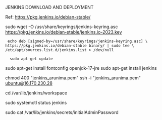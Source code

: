 JENKINS DOWNLOAD AND DEPLOYMENT

Ref: https://pkg.jenkins.io/debian-stable/


  sudo wget -O /usr/share/keyrings/jenkins-keyring.asc \
    https://pkg.jenkins.io/debian-stable/jenkins.io-2023.key

     echo deb [signed-by=/usr/share/keyrings/jenkins-keyring.asc] \
    https://pkg.jenkins.io/debian-stable binary/ | sudo tee \
    /etc/apt/sources.list.d/jenkins.list > /dev/null

      sudo apt-get update
  sudo apt-get install fontconfig openjdk-17-jre
  sudo apt-get install jenkins


chmod 400 "jenkins_arunima.pem"
ssh -i "jenkins_arunima.pem" ubuntu@16.170.230.28


 cd  /var/lib/jenkins/workspace

 sudo systemctl status jenkins

 sudo cat /var/lib/jenkins/secrets/initialAdminPassword
